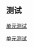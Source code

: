 
## 测试

[单元测试](http://www.jianshu.com/p/8bbec078cabe)

[单元测试](http://www.jianshu.com/p/07cfc17916e8)
